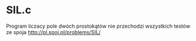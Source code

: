 SIL.c
================================
Program liczacy pole dwóch prostokątów nie przechodzi wszystkich testów ze spoja http://pl.spoj.pl/problems/SIL/